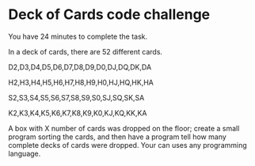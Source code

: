 # Deck of Cards code challenge


You have 24 minutes to complete the task.

In a deck of cards, there are 52 different cards.

D2,D3,D4,D5,D6,D7,D8,D9,D0,DJ,DQ,DK,DA

H2,H3,H4,H5,H6,H7,H8,H9,H0,HJ,HQ,HK,HA

S2,S3,S4,S5,S6,S7,S8,S9,S0,SJ,SQ,SK,SA

K2,K3,K4,K5,K6,K7,K8,K9,K0,KJ,KQ,KK,KA

A box with X number of cards was dropped on the floor; create a small program sorting the cards, and then have a program tell how many complete decks of cards were dropped.
Your can uses any programming language.

